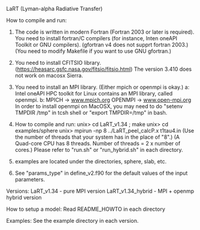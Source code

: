 LaRT (Lyman-alpha Radiative Transfer)How to compile and run:   1) The code is written in modern Fortran (Fortran 2003 or later is required).      You need to install fortran/C compilers (for instance, Inten oneAPI Toolkit or GNU compilers).      (gfortran v4 does not supprt fortran 2003.)      (You need to modify Makefile if you want to use GNU gfortran.)   2) You need to install CFITSIO library. (https://heasarc.gsfc.nasa.gov/fitsio/fitsio.html)      The version 3.410 does not work on macosx Sierra.   3) You need to install an MPI library. (Either mpich or openmpi is okay.)      a: Intel oneAPI HPC toolkit for Linux contains an MPI library, called openmpi.      b: MPICH   -> www.mpich.org         OPENMPI -> www.open-mpi.org         In order to install openmpi on MacOSX, you may need to do "setenv TMPDIR /tmp" in tcsh shell or "export TMPDIR=/tmp" in bash.   4) How to compile and run:      unix> cd LaRT_v1.34 ; make      unix> cd examples/sphere      unix> mpirun -np 8 ../LaRT_peel_calcP.x t1tau4.in      (Use the number of threads that your system has in the place of "8".)      (A Quad-core CPU has 8 threads. Number of threads = 2 x number of cores.)      Please refer to "run.sh" or "run_hybrid.sh" in each directory.   5) examples are located under the directories, sphere, slab, etc.   6) See "params_type" in define_v2.f90 for the default values of the input parameters.Versions:  LaRT_v1.34 - pure MPI version  LaRT_v1.34_hybrid - MPI + openmp hybrid versionHow to setup a model:  Read README_HOWTO in each directoryExamples:  See the example directory in each version.